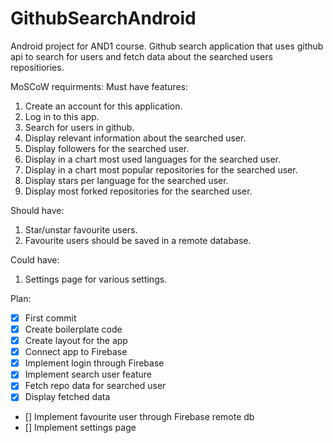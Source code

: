 # GithubSearchAndroid

Android project for AND1 course. Github search application that uses github api to search for users and fetch data about the searched users repositiories.

MoSCoW requirments:
Must have features:
1. Create an account for this application.
2. Log in to this app.
3. Search for users in github.
4. Display relevant information about the searched user.
5. Display followers for the searched user.
6. Display in a chart most used languages for the searched user.
7. Display in a chart most popular repositories for the searched user.
8. Display stars per language for the searched user.
9. Display most forked repositories for the searched user.

Should have:
1. Star/unstar favourite users.
2. Favourite users should be saved in a remote database.

Could have:
1. Settings page for various settings.

Plan:
- [x] First commit
- [x] Create boilerplate code
- [x] Create layout for the app
- [x] Connect app to Firebase
- [x] Implement login through Firebase
- [x] Implement search user feature
- [x] Fetch repo data for searched user
- [x] Display fetched data
- [] Implement favourite user through Firebase remote db
- [] Implement settings page
